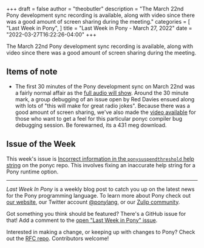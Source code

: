 +++
draft = false
author = "theobutler"
description = "The March 22nd Pony development sync recording is available, along with video since there was a good amount of screen sharing during the meeting."
categories = [
    "Last Week in Pony",
]
title = "Last Week in Pony - March 27, 2022"
date = "2022-03-27T16:22:26-04:00"
+++

The March 22nd Pony development sync recording is available, along with video since there was a good amount of screen sharing during the meeting.

<!--more-->

## Items of note

- The first 30 minutes of the Pony development sync on March 22nd was a fairly normal affair as the [full audio will show](https://sync-recordings.ponylang.io/r/2022_03_22.m4a). Around the 30 minute mark, a group debugging of an issue open by Red Davies ensued along with lots of "this will make for great radio jokes". Because there was a good amount of screen sharing, we've also made the [video available](https://sync-recordings.ponylang.io/r/2022_03_22.mp4) for those who want to get a feel for this particular ponyc compiler bug debugging session. Be forewarned, its a 431 meg download.

## Issue of the Week

This week's issue is [Incorrect information in the `ponysuspendthreshold` help string](https://github.com/ponylang/ponyc/issues/3987) on the ponyc repo. This involves fixing an inaccurate help string for a Pony runtime option.

---

_Last Week In Pony_ is a weekly blog post to catch you up on the latest news for the Pony programming language. To learn more about Pony check out [our website](https://ponylang.io), our Twitter account [@ponylang](https://twitter.com/ponylang), or our [Zulip community](https://ponylang.zulipchat.com).

Got something you think should be featured? There's a GitHub issue for that! Add a comment to the [open "Last Week in Pony" issue](https://github.com/ponylang/ponylang.github.io/issues?q=is%3Aissue+is%3Aopen+label%3Alast-week-in-pony).

Interested in making a change, or keeping up with changes to Pony? Check out the [RFC repo](https://github.com/ponylang/rfcs). Contributors welcome!
